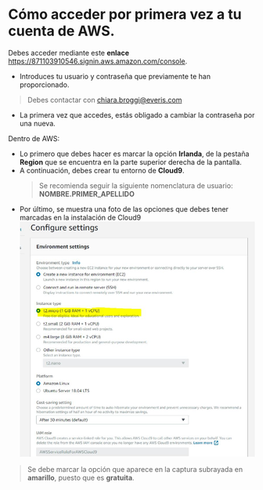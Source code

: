 # Cómo acceder por primera vez a tu cuenta de AWS.
Debes acceder mediante este **enlace**
https://871103910546.signin.aws.amazon.com/console.
- Introduces tu usuario y contraseña que previamente te han proporcionado.
 >Debes contactar con chiara.broggi@everis.com
- La primera vez que accedes, estás obligado a cambiar la contraseña por una nueva.

Dentro de AWS:
 - Lo primero que debes hacer es marcar la opción **Irlanda**, de la pestaña **Region** que se encuentra en la parte superior derecha de la pantalla.
 - A continuación, debes crear tu entorno de **Cloud9**.
    > Se recomienda seguir la siguiente nomenclatura de usuario: **NOMBRE.PRIMER_APELLIDO** 
 - Por último, se muestra una foto de las opciones que debes tener marcadas en la instalación de Cloud9
 ![opciones_cloud9](docs/images/opciones_cloud9.png)
> Se debe marcar la opción que aparece en la captura subrayada en **amarillo**, puesto que es **gratuita**.




